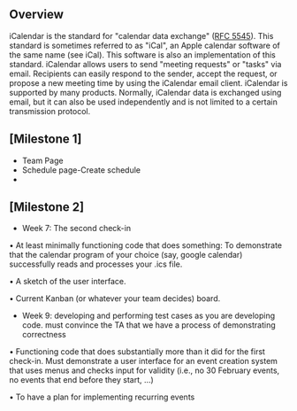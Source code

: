 ## Overview 

iCalendar is the standard for "calendar data exchange" ([RFC 5545](https://tools.ietf.org/html/rfc5545)).
This standard is sometimes referred to as "iCal", an Apple calendar software of the same name (see iCal). 
This software is also an implementation of this standard.
iCalendar allows users to send "meeting requests" or "tasks" via email. 
Recipients can easily respond to the sender, accept the request, or propose a new meeting time by using the iCalendar email client.
iCalendar is supported by many products. 
Normally, iCalendar data is exchanged using email, but it can also be used independently and is not limited to a certain transmission protocol.

## [Milestone 1]
* Team Page
* Schedule page-Create schedule
* 

## [Milestone 2]
* Week 7: The second check-in

• At least minimally functioning code that does something: To demonstrate that the
calendar program of your choice (say, google calendar) successfully reads and processes your .ics file.

• A sketch of the user interface.

• Current Kanban (or whatever your team decides) board.

* Week 9: developing and performing test cases as you are developing code. must convince the TA that we have a process of demonstrating correctness

• Functioning code that does substantially more than it did for the
first check-in. Must demonstrate a user interface for an event creation system that uses menus and checks input for validity (i.e., no
30 February events, no events that end before they start, …)

• To have a plan for implementing recurring events
